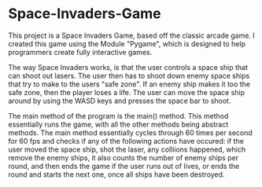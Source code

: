 # Space-Invaders-Game
This project is a Space Invaders Game, based off the classic arcade game. I created this game using the Module "Pygame", which is designed to help programmers create fully interactive games. 

The way Space Invaders works, is that the user controls a space ship that can shoot out lasers. The user then has to shoot down enemy space ships that try to make to the users "safe zone". If an enemy ship makes it too the safe zone, then the player loses a life. The user can move the space ship around by using the WASD keys and presses the space bar to shoot. 

The main method of the program is the main() method. This method essentially runs the game, with all the other methods being abstract methods. The main method essentially cycles through 60 times per second for 60 fps and checks if any of the following actions have occured: if the user moved the space ship, shot the laser, any colliions happened, which remove the enemy ships, it also counts the number of enemy ships per round, and then ends the game if the user runs out of lives, or ends the round and starts the next one, once all ships have been destroyed. 
